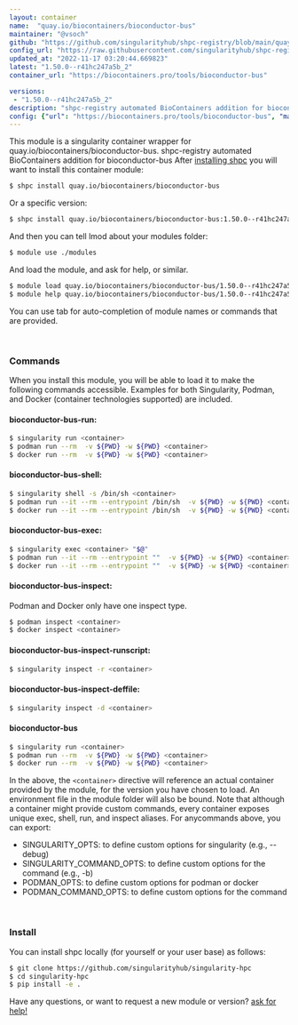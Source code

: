 ```yaml
---
layout: container
name:  "quay.io/biocontainers/bioconductor-bus"
maintainer: "@vsoch"
github: "https://github.com/singularityhub/shpc-registry/blob/main/quay.io/biocontainers/bioconductor-bus/container.yaml"
config_url: "https://raw.githubusercontent.com/singularityhub/shpc-registry/main/quay.io/biocontainers/bioconductor-bus/container.yaml"
updated_at: "2022-11-17 03:20:44.669823"
latest: "1.50.0--r41hc247a5b_2"
container_url: "https://biocontainers.pro/tools/bioconductor-bus"

versions:
 - "1.50.0--r41hc247a5b_2"
description: "shpc-registry automated BioContainers addition for bioconductor-bus"
config: {"url": "https://biocontainers.pro/tools/bioconductor-bus", "maintainer": "@vsoch", "description": "shpc-registry automated BioContainers addition for bioconductor-bus", "latest": {"1.50.0--r41hc247a5b_2": "sha256:5f33581b8184a90fc5b2e5ed9674d8d24d40d55196fece5282a071bd9a1ced04"}, "tags": {"1.50.0--r41hc247a5b_2": "sha256:5f33581b8184a90fc5b2e5ed9674d8d24d40d55196fece5282a071bd9a1ced04"}, "docker": "quay.io/biocontainers/bioconductor-bus"}
---
```


This module is a singularity container wrapper for quay.io/biocontainers/bioconductor-bus.
shpc-registry automated BioContainers addition for bioconductor-bus
After [installing shpc](#install) you will want to install this container module:


```bash
$ shpc install quay.io/biocontainers/bioconductor-bus
```

Or a specific version:

```bash
$ shpc install quay.io/biocontainers/bioconductor-bus:1.50.0--r41hc247a5b_2
```

And then you can tell lmod about your modules folder:

```bash
$ module use ./modules
```

And load the module, and ask for help, or similar.

```bash
$ module load quay.io/biocontainers/bioconductor-bus/1.50.0--r41hc247a5b_2
$ module help quay.io/biocontainers/bioconductor-bus/1.50.0--r41hc247a5b_2
```

You can use tab for auto-completion of module names or commands that are provided.

<br>

### Commands

When you install this module, you will be able to load it to make the following commands accessible.
Examples for both Singularity, Podman, and Docker (container technologies supported) are included.

#### bioconductor-bus-run:

```bash
$ singularity run <container>
$ podman run --rm  -v ${PWD} -w ${PWD} <container>
$ docker run --rm  -v ${PWD} -w ${PWD} <container>
```

#### bioconductor-bus-shell:

```bash
$ singularity shell -s /bin/sh <container>
$ podman run --it --rm --entrypoint /bin/sh  -v ${PWD} -w ${PWD} <container>
$ docker run --it --rm --entrypoint /bin/sh  -v ${PWD} -w ${PWD} <container>
```

#### bioconductor-bus-exec:

```bash
$ singularity exec <container> "$@"
$ podman run --it --rm --entrypoint ""  -v ${PWD} -w ${PWD} <container> "$@"
$ docker run --it --rm --entrypoint ""  -v ${PWD} -w ${PWD} <container> "$@"
```

#### bioconductor-bus-inspect:

Podman and Docker only have one inspect type.

```bash
$ podman inspect <container>
$ docker inspect <container>
```

#### bioconductor-bus-inspect-runscript:

```bash
$ singularity inspect -r <container>
```

#### bioconductor-bus-inspect-deffile:

```bash
$ singularity inspect -d <container>
```



#### bioconductor-bus

```bash
$ singularity run <container>
$ podman run --rm  -v ${PWD} -w ${PWD} <container>
$ docker run --rm  -v ${PWD} -w ${PWD} <container>
```


In the above, the `<container>` directive will reference an actual container provided
by the module, for the version you have chosen to load. An environment file in the
module folder will also be bound. Note that although a container
might provide custom commands, every container exposes unique exec, shell, run, and
inspect aliases. For anycommands above, you can export:

 - SINGULARITY_OPTS: to define custom options for singularity (e.g., --debug)
 - SINGULARITY_COMMAND_OPTS: to define custom options for the command (e.g., -b)
 - PODMAN_OPTS: to define custom options for podman or docker
 - PODMAN_COMMAND_OPTS: to define custom options for the command

<br>

### Install

You can install shpc locally (for yourself or your user base) as follows:

```bash
$ git clone https://github.com/singularityhub/singularity-hpc
$ cd singularity-hpc
$ pip install -e .
```

Have any questions, or want to request a new module or version? [ask for help!](https://github.com/singularityhub/singularity-hpc/issues)